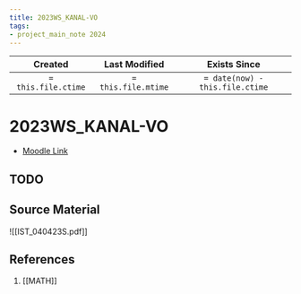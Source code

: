 ```yaml
---
title: 2023WS_KANAL-VO
tags:
- project_main_note 2024
---
```

|     Created      |  Last Modified   |       Exists Since        |
|:----------------:|:----------------:|:----------------:|
| `= this.file.ctime` | `= this.file.mtime` | `= date(now) - this.file.ctime`|

# 2023WS_KANAL-VO
- [Moodle Link](https://moodle.univie.ac.at/course/view.php?id=419186)

## TODO

## Source Material
![[IST_040423S.pdf]]
## References
1. [[MATH]]
